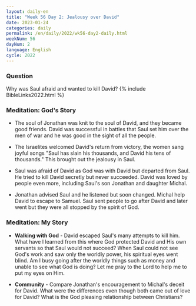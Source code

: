 ```yaml
---
layout: daily-en
title: "Week 56 Day 2: Jealousy over David"
date: 2023-01-24
categories: daily
permalink: /en/daily/2022/wk56-day2-daily.html
weekNum: 56
dayNum: 2
language: English
cycle: 2022
---
```


### Question     
Why was Saul afraid and wanted to kill David?
{% include BibleLinks2022.html %} 

### Meditation: God's Story   
+ The soul of Jonathan was knit to the soul of David, and they became good friends. David was successful in battles that Saul set him over the men of war and he was good in the sight of all the people. 

+ The Israelites welcomed David's return from victory, the women sang joyful songs "Saul has slain his thousands, and David his tens of thousands." This brought out the jealousy in Saul. 

+ Saul was afraid of David as God was with David but departed from Saul. He tried to kill David secretly but never succeeded. David was loved by people even more, including Saul's son Jonathan and daughter Michal. 

+ Jonathan advised Saul and he listened but soon changed. Michal help David to escape to Samuel. Saul sent people to go after David and later went but they were all stopped by the spirit of God. 

### Meditation: My Story   
+ **Walking with God** - David escaped Saul's many attempts to kill him. What have I learned from this where God protected David and His own servants so that Saul would not succeed? When Saul could not see God's work and saw only the worldly power, his spiritual eyes went blind. Am I busy going after the worldly things such as money and unable to see what God is doing? Let me pray to the Lord to help me to put my eyes on Him. 

+ **Community** - Compare Jonathan's encouragement to Michal's deceit for David. What were the differences even though both came out of love for David? What is the God pleasing relationship between Christians?

